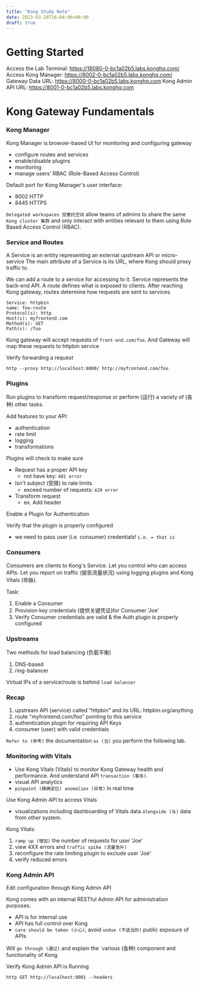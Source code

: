 ```yaml
---
title: "Kong Study Note"
date: 2023-03-28T16:04:06+08:00
draft: true
---
```

# Getting Started
Access the Lab Terminal: https://18080-0-bc1a02b5.labs.konghq.com/
Access Kong Manager: https://8002-0-bc1a02b5.labs.konghq.com/
Gateway Data URL: https://8000-0-bc1a02b5.labs.konghq.com
Kong Admin API URL: https://8001-0-bc1a02b5.labs.konghq.com

# Kong Gateway Fundamentals
### Kong Manager
Kong Manager is browser-based UI for monitoring and configuring gateway
- configure routes and services
- enable/disable plugins
- monitoring
- manage users' RBAC (Role-Based Access Control)

Default port for Kong Manager's user interface:
- 8002 HTTP
- 8445 HTTPS

`Delegated workspaces 受委托空间` allow teams of admins to 
share the same `Kong cluster 集群` 
and only interact with entities relevant to them 
using Role Based Access Control (RBAC).

### Service and Routes
A Service is an entity representing an external upstream API or micro-service
The main attribute of a Service is its URL, where Kong should proxy traffic to.  

We can add a route to a service for accessing to it.
Service represents the back-end API.
A route defines what is exposed to clients.
After reaching Kong gateway, routes determine how requests are sent to services.  

```
Service: httpbin
name: foo-route
Protocol(s): http
Host(s): myfrontend.com
Method(s): GET
Path(s): /foo
```
Kong gateway will accept requests of `front-end.com/foo`.
And Gateway will map these requests to httpbin service  

Verify forwarding a request
```
http --proxy http://localhost:8000/ http://myfrontend.com/foo
```

### Plugins
Run plugins to transform request/response or perform (运行) a variety of (各种) other tasks.

Add features to your API:
- authentication
- rate limit
- logging
- transformations

Plugins will check to make sure
- Request has a proper API key
    - not have key: `401 error`
- Isn't subject (受限) to rate limits
    - exceed number of requests: `429 error`
- Transform request
    - ex. Add header

Enable a Plugin for Authentication  

Verify that the plugin is properly configured
- we need to pass user (i.e. consumer) credentials! `i.e. = that is`


### Consumers
Consumers are clients to Kong's Service.
Let you control who can access APIs.
Let you report on traffic (报告流量状况) using logging plugins and Kong Vitals (命脉).

Task:
1. Enable a Consumer
2. Provision key credentials (提供关键凭证)for Consumer 'Joe'
3. Verify Consumer credentials are valid & the Auth plugin is properly configured

### Upstreams
Two methods for load balancing (负载平衡)
1. DNS-based
2. ring-balancer

Virtual IPs of a service/route is behind `load balancer`

### Recap
1. upstream API (service) called "httpbin" and its URL: httpbin.org/anything
2. route "myfrontend.com/foo" pointing to this service
3. authentication plugin for requiring API Keys
4. consumer (user) with valid credentials

`Refer to (参考)` the documentation `as (当)` you perform the following lab.

### Monitoring with Vitals
- Use Kong Vitals (Vitals) to monitor Kong Gateway health and performance. And understand API `transaction (事务)`.
- visual API analytics
- `pinpoint (精确定位) anomalies (异常)` in real time

Use Kong Admin API to access Vitals
- visualizations including dashboarding of Vitals data `alongside (与)` data from other system.

Kong Vitals:
1. `ramp up (增加)` the number of requests for user 'Joe'
2. view 4XX errors and `traffic spike (流量急升)`
3. reconfigure the rate limiting plugin to exclude user 'Joe'
4. verify reduced errors

### Kong Admin API
Edit configuration through Kong Admin API

Kong comes with an internal RESTful Admin API for administration purposes.
- API is for internal use
- API has full control over Kong
- `care should be taken (小心)`, avoid `undue (不适当的)` public exposure of APIs

Will `go through (通过)` and explain the `various (各种) component and functionality of Kong.

Verify Kong Admin API is Running
```
http GET http://localhost:8001 --headers
```







































